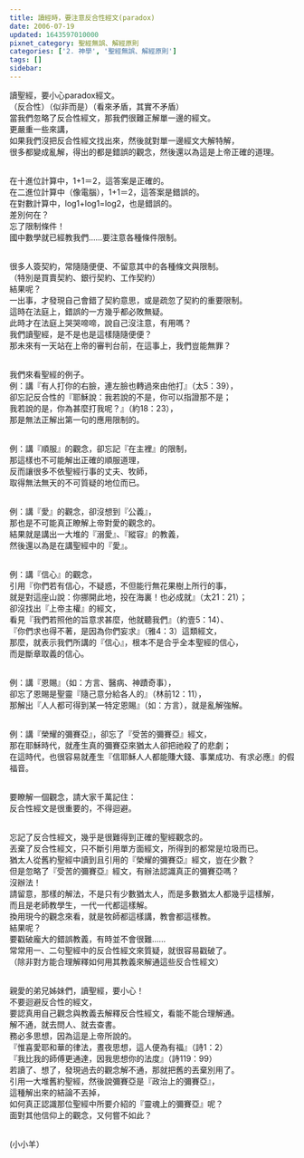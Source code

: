 ```yaml
---
title: 讀經時，要注意反合性經文(paradox)
date: 2006-07-19
updated: 1643597010000
pixnet_category: 聖經無誤、解經原則
categories: ['2. 神學', '聖經無誤、解經原則']
tags: []
sidebar: 
---
```


<p>讀聖經，要小心paradox經文。<br/>
（反合性）（似非而是）（看來矛盾，其實不矛盾）<br/>
當我們忽略了反合性經文，那我們很難正解單一邊的經文。<br/>
更嚴重一些來講，<br/>
如果我們沒把反合性經文找出來，然後就對單一邊經文大解特解，<br/>
很多都變成亂解，得出的都是錯誤的觀念，然後還以為這是上帝正確的道理。</p>
<p><br/>
在十進位計算中，1+1＝2，這答案是正確的。<br/>
在二進位計算中（像電腦），1+1＝2，這答案是錯誤的。<br/>
在對數計算中，log1+log1=log2，也是錯誤的。<br/>
差別何在？<br/>
忘了限制條件！<br/>
國中數學就已經教我們……要注意各種條件限制。</p>
<p><br/>
很多人簽契約，常隨隨便便、不留意其中的各種條文與限制。<br/>
（特別是買賣契約、銀行契約、工作契約）<br/>
結果呢？<br/>
一出事，才發現自己會錯了契約意思，或是疏忽了契約的重要限制。<br/>
這時在法庭上，錯誤的一方幾乎都必敗無疑。<br/>
此時才在法庭上哭哭啼啼，說自己沒注意，有用嗎？<br/>
我們讀聖經，是不是也是這樣隨隨便便？<br/>
那未來有一天站在上帝的審判台前，在這事上，我們豈能無罪？</p>
<p><br/>
我們來看聖經的例子。<br/>
例：講『有人打你的右臉，連左臉也轉過來由他打』（太5：39），<br/>
卻忘記反合性的『耶穌說：我若說的不是，你可以指證那不是；<br/>
我若說的是，你為甚麼打我呢？』（約18：23），<br/>
那是無法正解出第一句的應用限制的。</p>
<p><br/>
例：講『順服』的觀念，卻忘記『在主裡』的限制，<br/>
那這樣也不可能解出正確的順服道理，<br/>
反而讓很多不依聖經行事的丈夫、牧師，<br/>
取得無法無天的不可質疑的地位而已。</p>
<p><br/>
例：講『愛』的觀念，卻沒想到『公義』，<br/>
那也是不可能真正瞭解上帝對愛的觀念的。<br/>
結果就是講出一大堆的『溺愛』、『縱容』的教義，<br/>
然後還以為是在講聖經中的『愛』。</p>
<p><br/>
例：講『信心』的觀念，<br/>
引用『你們若有信心，不疑惑，不但能行無花果樹上所行的事，<br/>
就是對這座山說：你挪開此地，投在海裏！也必成就』（太21：21）；<br/>
卻沒找出『上帝主權』的經文，<br/>
看見『我們若照他的旨意求甚麼，他就聽我們』（約壹5：14）、<br/>
『你們求也得不著，是因為你們妄求』（雅4：3）這類經文，<br/>
那麼，就表示我們所講的『信心』，根本不是合乎全本聖經的信心，<br/>
而是斷章取義的信心。</p>
<p><br/>
例：講『恩賜』（如：方言、醫病、神蹟奇事），<br/>
卻忘了恩賜是聖靈『隨己意分給各人的』（林前12：11），<br/>
那解出『人人都可得到某一特定恩賜』（如：方言），就是亂解強解。</p>
<p><br/>
例：講『榮耀的彌賽亞』，卻忘了『受苦的彌賽亞』經文，<br/>
那在耶穌時代，就產生真的彌賽亞來猶太人卻把祂殺了的悲劇；<br/>
在這時代，也很容易就產生『信耶穌人人都能賺大錢、事業成功、有求必應』的假福音。</p>
<p><br/>
要瞭解一個觀念，請大家千萬記住：<br/>
反合性經文是很重要的，不得迴避。</p>
<p><br/>
忘記了反合性經文，幾乎是很難得到正確的聖經觀念的。<br/>
丟棄了反合性經文，只不斷引用單方面經文，所得到的都常是垃圾而已。<br/>
猶太人從舊約聖經中讀到且引用的『榮耀的彌賽亞』經文，豈在少數？<br/>
但是忽略了『受苦的彌賽亞』經文，有辦法認識真正的彌賽亞嗎？<br/>
沒辦法！<br/>
請留意，那樣的解法，不是只有少數猶太人，而是多數猶太人都幾乎這樣解，<br/>
而且是老師教學生，一代一代都這樣解。<br/>
換用現今的觀念來看，就是牧師都這樣講，教會都這樣教。<br/>
結果呢？<br/>
要戳破龐大的錯誤教義，有時並不會很難……<br/>
常常用一、二句聖經中的反合性經文來質疑，就很容易戳破了。<br/>
（除非對方能合理解釋如何用其教義來解通這些反合性經文）</p>
<p><br/>
親愛的弟兄姊妹們，讀聖經，要小心！<br/>
不要迴避反合性的經文，<br/>
要認真用自己觀念與教義去解釋反合性經文，看能不能合理解通。<br/>
解不通，就去問人、就去查書。<br/>
務必多思想，因為這是上帝所說的。<br/>
『惟喜愛耶和華的律法，晝夜思想，這人便為有福』（詩1：2）<br/>
『我比我的師傅更通達，因我思想你的法度』（詩119：99）<br/>
若讀了、想了，發現過去的觀念解不通，那就把舊的丟棄別用了。<br/>
引用一大堆舊約聖經，然後說彌賽亞是『政治上的彌賽亞』，<br/>
這種解出來的結論不丟掉，<br/>
如何真正認識那位聖經中所要介紹的『靈魂上的彌賽亞』呢？<br/>
面對其他信仰上的觀念，又何嘗不如此？</p>
<p><br/>
(小小羊）<br/>
 </p>
<p> </p>
